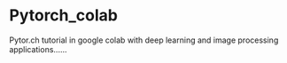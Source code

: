 # Pytorch_colab
Pytor.ch tutorial in google colab with deep learning and image processing applications......

